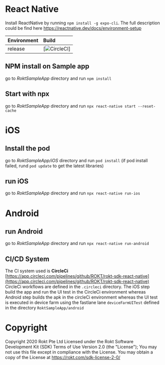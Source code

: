 
# React Native 
Install ReactNative by running `npm install -g expo-cli`. The full description could be find here https://reactnative.dev/docs/environment-setup


| Environment | Build |
| ----------- | :----- |
| release |  [![CircleCI](https://circleci.com/bb/ROKT/rokt-sdk-ios/tree/master.svg?style=svg&circle-token=519d542734b554bf3484517306ccecddd243e78c)]

## NPM install on Sample app
go to *RoktSampleApp* directory and run `npm install`

## Start with npx
go to *RoktSampleApp* directory and run `npx react-native start --reset-cache`


# iOS

## Install the pod
go to *RoktSampleApp/iOS* directory and run `pod install` (if pod install failed, rund `pod update` to get the latest libraries)

## run iOS
go to *RoktSampleApp* directory and run `npx react-native run-ios` 

# Android

## run Android
go to *RoktSampleApp* directory and run `npx react-native run-android` 

## CI/CD System

The CI system used is  **CircleCi**  [https://app.circleci.com/pipelines/github/ROKT/rokt-sdk-react-native](https://app.circleci.com/pipelines/github/ROKT/rokt-sdk-react-native)  CircleCi workflows are defined in the  `.circleci`  directory. The iOS step build the app and run the UI test in the CircleCi environment whereas Android step builds the apk in the circleCi environment whereas the UI test is executed in device farm using the fastlane lane ```deviceFarmUITest``` defined in the directory ```RoktSampleApp/android```


# Copyright
Copyright 2020 Rokt Pte Ltd Licensed under the Rokt Software Development Kit (SDK) Terms of Use Version 2.0 (the "License"); You may not use this file except in compliance with the License. You may obtain a copy of the License at https://rokt.com/sdk-license-2-0/
